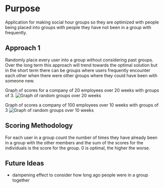 # Purpose
Application for making social hour groups so they are optimized with people being placed into groups with people they have not been in a group with frequently.

## Approach 1
Randomly place every user into a group without considering past groups.
Over the long term this approach will trend towards the optimal solution but in the short term there can be groups where users frequently encounter each other when there were other groups where they could have been with someone new.

Graph of scores for a company of 20 employees over 20 weeks with groups of 3.
![Graph of random groups over 20 weeks](https://i.postimg.cc/8PkC4y3p/Screen_Shot_2018-10-10_at_7.23.41_PM.png)

Graph of scores a company of 100 employees over 10 weeks with groups of 3
![Graph of random groups over 10 weeks](https://i.postimg.cc/CKbYSDtr/Screen_Shot_2018-10-10_at_7.26.33_PM.png)

## Scoring Methodology
For each user in a group count the number of times they have already been in a group with the other members and the sum of the scores for the individuals is the score for the group. 0 is optimal, the higher the worse.



## Future Ideas
* dampening effect to consider how long ago people were in a group together
